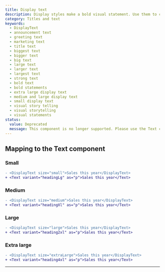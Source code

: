 ```yaml
---
title: Display text
description: Display styles make a bold visual statement. Use them to create impact when the main goal is visual storytelling. For example, use display text to convince or reassure merchants such as in marketing content or to capture attention during onboarding.
category: Titles and text
keywords:
  - DisplayText
  - announcement text
  - greeting text
  - marketing text
  - title text
  - biggest text
  - bigger text
  - big text
  - large text
  - larger text
  - largest text
  - strong text
  - bold text
  - bold statements
  - extra large display text
  - medium and large display text
  - small display text
  - visual story telling
  - visual storytelling
  - visual statements
status:
  value: Deprecated
  message: This component is no longer supported. Please use the Text component instead.
---
```


## Mapping to the Text component

### Small

```diff
- <DisplayText size="small">Sales this year</DisplayText>
+ <Text variant="headingLg" as="p">Sales this year</Text>
```

### Medium

```diff
- <DisplayText size="medium">Sales this year</DisplayText>
+ <Text variant="headingXl" as="p">Sales this year</Text>
```

### Large

```diff
- <DisplayText size="large">Sales this year</DisplayText>
+ <Text variant="heading2xl" as="p">Sales this year</Text>
```

### Extra large

```diff
- <DisplayText size="extraLarge">Sales this year</DisplayText>
+ <Text variant="heading4xl" as="p">Sales this year</Text>
```

---
